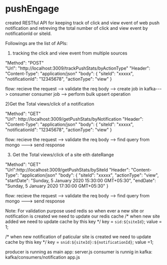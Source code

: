 # pushEngage

created RESTful API for keeping track of click and view event of web push notification and retreving the total number of
click and view event by notificationId or siteId. 
 
Followings are the list of APIs:

1) tracking the click and view event from multiple sources

"Method": "POST"  
"Url":  "http://localhost:3009/trackPushStats/byActionType"
"Header":   "Content-Type": "application/json"
"body":  {
	 "siteId": "xxxxx",
      "notificationId": "12345678",
      "actionType": "view"
}

flow:  recieve the request --> validate the req body --> create job in kafka---> consumer consumer job --> perform bulk upsert operation


2)Get the Total views/click of a notification

"Method": "GET"  
"Url": http://localhost:3009/getPushStats/byNotification
"Header":   "Content-Type": "application/json"
"body": {
	 "siteId": "xxxxx",
      "notificationId": "12345678",
      "actionType": "view"
}

flow:  recieve the request --> validate the req body --> find query from mongo ---> send response

3) Get the Total views/click of a site eith dateRange

"Method": "GET"  
"Url":http://localhost:3009/getPushStats/bySiteId
"Header":   "Content-Type": "application/json"
"body": {
	 "siteId": "xxxxx",
     "actionType": "view",
     "startDate": "Sunday, 5 January 2020 15:30:00 GMT+05:30",
     "endDate": "Sunday, 5 January 2020 17:30:00 GMT+05:30"
}

flow:  recieve the request --> validate the req body --> find query from mongo ---> send response

Note:  For validation purpose used redis so when ever a new site or notification is created we need to update our redis cache
/*
when new site added we need to update cache by this key
*/
key = `sid:${siteId}`; value = 1;

/*
when new notification of paticular site is created we need to update cache by this key
*/
key = `snid:${siteId}:${notificationId}`;  value =1;



producer is running as main app: server.js
consumer is runnig in kafka: kafka/consumers/notification   app.js